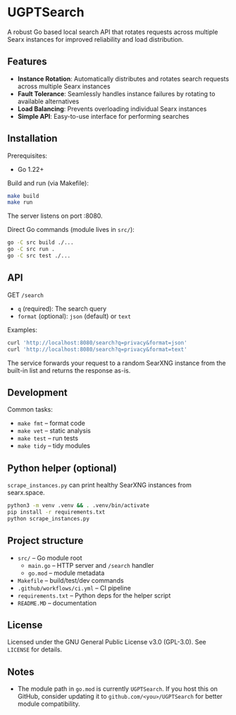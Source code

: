 # UGPTSearch

A robust Go based local search API that rotates requests across multiple Searx instances for improved reliability and load distribution.

## Features

- **Instance Rotation**: Automatically distributes and rotates search requests across multiple Searx instances
- **Fault Tolerance**: Seamlessly handles instance failures by rotating to available alternatives
- **Load Balancing**: Prevents overloading individual Searx instances
- **Simple API**: Easy-to-use interface for performing searches

## Installation

Prerequisites:

- Go 1.22+

Build and run (via Makefile):

```bash
make build
make run
```

The server listens on port :8080.

Direct Go commands (module lives in `src/`):

```bash
go -C src build ./...
go -C src run .
go -C src test ./...
```

## API

GET `/search`

- `q` (required): The search query
- `format` (optional): `json` (default) or `text`

Examples:

```bash
curl 'http://localhost:8080/search?q=privacy&format=json'
curl 'http://localhost:8080/search?q=privacy&format=text'
```

The service forwards your request to a random SearXNG instance from the built-in list and returns the response as-is.

## Development

Common tasks:

- `make fmt` – format code
- `make vet` – static analysis
- `make test` – run tests
- `make tidy` – tidy modules

## Python helper (optional)

`scrape_instances.py` can print healthy SearXNG instances from searx.space.

```bash
python3 -m venv .venv && . .venv/bin/activate
pip install -r requirements.txt
python scrape_instances.py
```

## Project structure

- `src/` – Go module root
  - `main.go` – HTTP server and `/search` handler
  - `go.mod` – module metadata
- `Makefile` – build/test/dev commands
- `.github/workflows/ci.yml` – CI pipeline
- `requirements.txt` – Python deps for the helper script
- `README.MD` – documentation

## License

Licensed under the GNU General Public License v3.0 (GPL-3.0). See `LICENSE` for details.

## Notes

- The module path in `go.mod` is currently `UGPTSearch`. If you host this on GitHub, consider updating it to `github.com/<you>/UGPTSearch` for better module compatibility.
